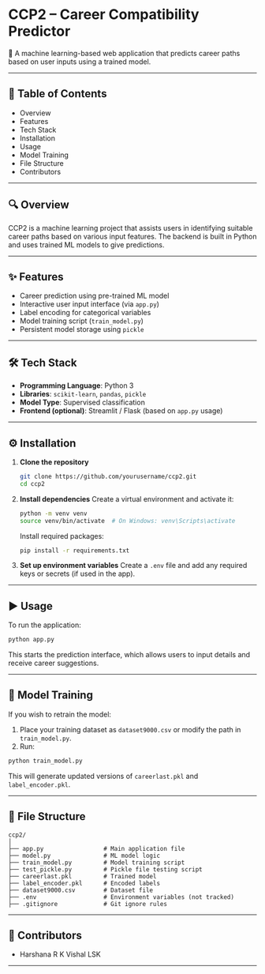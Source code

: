 
# CCP2 – Career Compatibility Predictor

🎯 A machine learning-based web application that predicts career paths based on user inputs using a trained model.

---

## 📑 Table of Contents

* Overview
* Features
* Tech Stack
* Installation
* Usage
* Model Training
* File Structure
* Contributors

---

## 🔍 Overview

CCP2 is a machine learning project that assists users in identifying suitable career paths based on various input features. The backend is built in Python and uses trained ML models to give predictions.

---

## ✨ Features

* Career prediction using pre-trained ML model
* Interactive user input interface (via `app.py`)
* Label encoding for categorical variables
* Model training script (`train_model.py`)
* Persistent model storage using `pickle`

---

## 🛠️ Tech Stack

* **Programming Language**: Python 3
* **Libraries**: `scikit-learn`, `pandas`, `pickle`
* **Model Type**: Supervised classification
* **Frontend (optional)**: Streamlit / Flask (based on `app.py` usage)

---

## ⚙️ Installation

1. **Clone the repository**

   ```bash
   git clone https://github.com/yourusername/ccp2.git  
   cd ccp2
   ```

2. **Install dependencies**
   Create a virtual environment and activate it:

   ```bash
   python -m venv venv  
   source venv/bin/activate  # On Windows: venv\Scripts\activate
   ```

   Install required packages:

   ```bash
   pip install -r requirements.txt
   ```

3. **Set up environment variables**
   Create a `.env` file and add any required keys or secrets (if used in the app).

---

## ▶️ Usage

To run the application:

```bash
python app.py
```

This starts the prediction interface, which allows users to input details and receive career suggestions.

---

## 🧠 Model Training

If you wish to retrain the model:

1. Place your training dataset as `dataset9000.csv` or modify the path in `train_model.py`.
2. Run:

```bash
python train_model.py
```

This will generate updated versions of `careerlast.pkl` and `label_encoder.pkl`.

---

## 📂 File Structure

```
ccp2/
│
├── app.py                 # Main application file
├── model.py               # ML model logic
├── train_model.py         # Model training script
├── test_pickle.py         # Pickle file testing script
├── careerlast.pkl         # Trained model
├── label_encoder.pkl      # Encoded labels
├── dataset9000.csv        # Dataset file
├── .env                   # Environment variables (not tracked)
├── .gitignore             # Git ignore rules
```

---

## 👥 Contributors

* Harshana R K
  Vishal LSK

---
